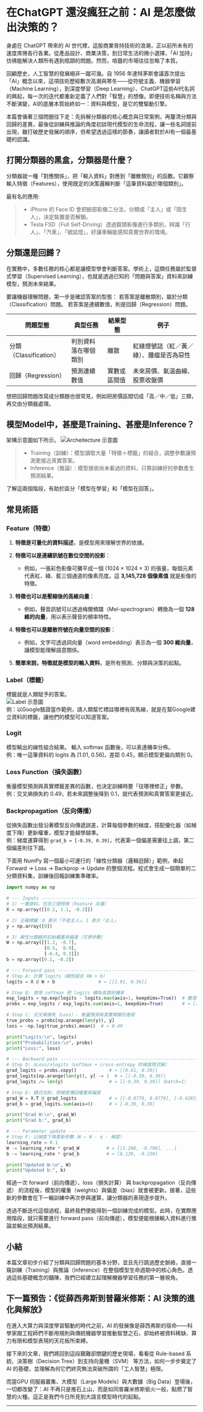# 在ChatGPT 還沒瘋狂之前：AI 是怎麼做出決策的？

身處在 ChatGPT 帶來的 AI 世代裡，這股商業脅持技術的浪潮，正以前所未有的速度席捲各行各業。從產品設計、商業決策，到日常生活的微小選擇，「AI 加持」彷彿能解決人類所有遇到瓶頸的問題。然而，喧囂的市場往往忽略了本質。

回顧歷史，人工智慧的發展絕非一蹴可幾。自 1956 年達特茅斯會議首次提出「AI」概念以來，這項技術歷經數次高潮與寒冬——從符號主義、機器學習（Machine Learning），到深度學習（Deep Learning）、ChatGPT這些AI代名詞的興起，每一次的迭代都重新定義了人們對「智慧」的想像。即便技術名稱與方法不斷演變，AI的底層本質始終如一：資料與模型，是它的雙驅動引擎。

本篇會循著三個問題往下走：先拆解分類器的核心概念與日常案例，再釐清分類與回歸的差異，最後從訓練與推論的角度初談現代模型的生命流程，讓一些名詞提前出現，雖打破歷史發展的順序，但希望透過這樣的節奏，讓讀者對於AI有一個最基礎的認識。

## 打開分類器的黑盒，分類器是什麼？

分類器就一種「對應關係」，把「輸入資料」對應到「離散類別」的函數。它觀察輸入特徵（Features），使用既定的決策邏輯判斷「這筆資料屬於哪個類別」。

最有名的應用:
> - iPhone 的 Face ID 會把臉部影像二分法，分類成「主人」或「陌生人」，決定裝置是否解鎖。  
> - Tesla FSD（Full Self-Driving）透過鏡頭影像進行多類別，辨識「行人」、「汽車」、「號誌燈」，好讓車輛能感知真實世界的環境。

## 分類還是回歸？

在實務中，多數任務的核心都是讓模型學會判斷答案。學術上，這類任務屬於監督式學習（Supervised Learning），也就是透過已知的「問題與答案」資料來訓練模型，預測未來結果。

要讓機器理解問題，第一步是確認答案的型態：
若答案是離散類別，屬於分類（Classification）問題。
若答案是連續數值，則是回歸（Regression）問題。

| 問題型態 | 典型任務 | 結果型態 | 例子 |
| --- | --- | --- | --- |
| 分類（Classification）| 判別資料落在哪個類別 | 離散 | 紅綠燈號誌（紅／黃／綠）、腫瘤是否為惡性 |
| 回歸（Regression）| 預測連續數值 | 實數或區間值 | 未來房價、氣溫曲線、股票收盤價 |

想把回歸問題改寫成分類題也很常見，例如把房價區間切成「高／中／低」三類，再交由分類器處理。

## 模型Model中，甚麼是Training、甚麼是Inference？

架構示意圖如下所示。
![Archeitecture 示意圖](img/arch.png)

> - Training（訓練）：模型讀取大量「特徵＋標籤」的組合，調整參數讓預測更接近真實答案。  
> - Inference（推論）：模型接收尚未看過的資料，只靠訓練好的參數產生預測結果。

了解這兩個階段，有助於區分「模型在學習」和「模型在回答」。

## 常見術語

### Feature（特徵）

1. **特徵是可量化的資料描述**，是模型用來理解世界的依據。
2. **特徵可以是連續訊號在數位空間的投影**：

   * 例如，一張彩色影像可攤平成一個 (1024 × 1024 × 3) 的張量，每個元素代表紅、綠、藍三個通道的像素亮度。這 **3,145,728 個像素值** 就是影像的特徵。
3. **特徵也可以是壓縮後的高維向量**：

   * 例如，聲音訊號可以透過梅爾頻譜（Mel-spectrogram）轉換為一個 **128 維的向量**，用以表示聲音的頻率特性。
4. **特徵也可以是離散符號在向量空間的投影**：

   * 例如，文字可透過詞向量（word embedding）表示為一個 **300 維向量**，讓模型能理解語意關係。
5. **簡單來說，特徵就是模型的輸入資料**，是所有預測、分類與決策的起點。

### Label（標籤）
標籤就是人類賦予的答案。  
![Label 示意圖](img/label.png)  
例：以Google驗證當作範例，請人類幫忙標註哪裡有斑馬線，就是在幫Google建立資料的標籤，讓他們的模型可以知道答案。

### Logit
模型輸出的線性組合結果。
輸入 softmax 函數後，可以表達機率分佈。  
例：唯一這筆資料的 logits 為 [1.01, 0.56]，差距 0.45，顯示模型更偏向類別 0。

### Loss Function（損失函數）
衡量模型預測與真實標籤差異的函數，也決定訓練時要「往哪裡修正」參數。  
例：交叉熵損失約 0.49，若未來調整後降到 0.1，就代表預測和真實答案更接近。

### Backpropagation（反向傳播）
從損失函數出發沿著模型反向傳遞誤差，計算每個參數的梯度，搭配優化器（如梯度下降）更新權重，模型才能越學越準。  
例：梯度運算得到 `grad_b ≈ [-0.39, 0.39]`，代表第一個偏差需要往上調，第二個偏差則往下調。

下面用 NumPy 寫一個最小可運行的「線性分類器（邏輯迴歸）」範例，串起 Forward → Loss → Backprop → Update 的整個流程。程式會生成一個簡單的二分類資料集，訓練後回報訓練集準確率。

```python
import numpy as np

# --- Inputs ---------------------------------------------------------------
# 1) 一筆資料，包含三個特徵（feature 向量）
X = np.array([[0.2, 1.1, -0.3]])

# 2) 正確標籤：0 表示「不是主人」、1 表示「主人」
y = np.array([0])

# 3) 線性分類器的初始權重與偏差（可學參數）
W = np.array([[1.2, -0.7],
              [0.5,  0.9],
              [-0.4, 0.3]])
b = np.array([0.1, -0.2])

# --- Forward pass ---------------------------------------------------------
# Step A: 計算 logits（線性組合 XW + b）
logits = X @ W + b                # ≈ [[1.01, 0.56]]

# Step B: 使用 softmax 把 logits 轉為各類別機率
exp_logits = np.exp(logits - logits.max(axis=1, keepdims=True))  # 數值穩定技巧
probs = exp_logits / exp_logits.sum(axis=1, keepdims=True)       # ≈ [[0.61, 0.39]]

# Step C: 交叉熵損失（Loss）- 衡量預測與真實標籤的差距
true_probs = probs[np.arange(len(y)), y]
loss = -np.log(true_probs).mean()  # ≈ 0.49

print("Logits:\n", logits)
print("Probabilities:\n", probs)
print("Loss:", loss)

# --- Backward pass --------------------------------------------------------
# Step D: ∂Loss/∂logits（softmax + cross-entropy 的梯度閉式解）
grad_logits = probs.copy()            # ≈ [[0.61, 0.39]]
grad_logits[np.arange(len(y)), y] -= 1  # ≈ [[-0.39, 0.39]]
grad_logits /= len(y)                 # ≈ [[-0.39, 0.39]]（batch=1）

# Step E: 鏈式法則，把梯度傳回權重與偏差
grad_W = X.T @ grad_logits            # ≈ [[-0.0779, 0.0779], [-0.4283, 0.4283], [0.1168, -0.1168]]
grad_b = grad_logits.sum(axis=0)      # ≈ [-0.39, 0.39]

print("Grad W:\n", grad_W)
print("Grad b:", grad_b)

# --- Parameter update -----------------------------------------------------
# Step F: 以梯度下降更新參數（W ← W - η · 梯度）
learning_rate = 0.1
W -= learning_rate * grad_W          # ≈ [[1.208, -0.708], ...]
b -= learning_rate * grad_b          # ≈ [0.139, -0.239]

print("Updated W:\n", W)
print("Updated b:", b)
```

經過一次 forward（前向傳遞）、loss（損失計算） 與 backpropagation（反向傳遞） 的流程後，模型的權重（weights）與偏差（bias）就會被更新。接著，這些新的參數會在下一輪訓練中再次參與運算，讓分類器的表現逐步提升。

透過不斷迭代這個過程，最終我們便能得到一個訓練完成的模型。此時，在實際應用階段，就只需要進行 forward pass（前向傳遞），模型便能根據輸入資料進行推論並輸出預測結果。


## 小結
本篇文章初步介紹了分類與回歸問題的基本分野，並且先行跳過歷史脈絡，直接一窺訓練（Training）與推論（Inference）在整個模型生命週期中的核心角色。透過這些基礎概念的鋪陳，我們已經建立起理解機器學習任務的第一層視角。

## 下一篇預告：《從薛西弗斯到普羅米修斯：AI 決策的進化與解放》
在進入大算力與深度學習驅動的時代之前，AI 的發展像是薛西弗斯的宿命——科學家跟工程師們不斷用規則與傳統機器學習推動智慧之石，卻始終被資料稀缺、算力有限和模型表現的天花板所束縛。

接下來的文章，我們將回到這段艱難卻關鍵的歷史現場，看看從 Rule-based 系統、決策樹（Decision Tree）到支持向量機（SVM） 等方法，如何一步步奠定了 AI 的基礎，並理解為何它們終究無法突破所謂的「工人智慧」極限。

而當GPU 伺服器叢集、大模型（Large Models）與大數據（Big Data）登場後，一切都改變了：AI 不再只是推石上山，而是如同普羅米修斯偷火一般，點燃了智慧的火種。這正是我們今日所見到大語言模型時代的起點。

---
